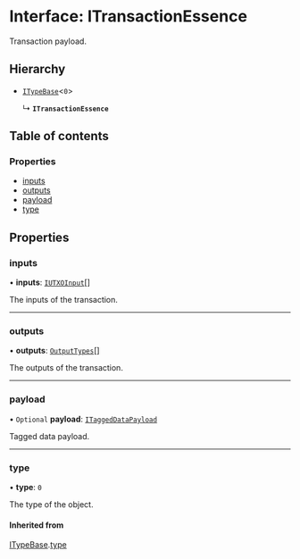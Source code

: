 # Interface: ITransactionEssence

Transaction payload.

## Hierarchy

- [`ITypeBase`](ITypeBase.md)<``0``\>

  ↳ **`ITransactionEssence`**

## Table of contents

### Properties

- [inputs](ITransactionEssence.md#inputs)
- [outputs](ITransactionEssence.md#outputs)
- [payload](ITransactionEssence.md#payload)
- [type](ITransactionEssence.md#type)

## Properties

### inputs

• **inputs**: [`IUTXOInput`](IUTXOInput.md)[]

The inputs of the transaction.

___

### outputs

• **outputs**: [`OutputTypes`](../api.md#outputtypes)[]

The outputs of the transaction.

___

### payload

• `Optional` **payload**: [`ITaggedDataPayload`](ITaggedDataPayload.md)

Tagged data payload.

___

### type

• **type**: ``0``

The type of the object.

#### Inherited from

[ITypeBase](ITypeBase.md).[type](ITypeBase.md#type)
